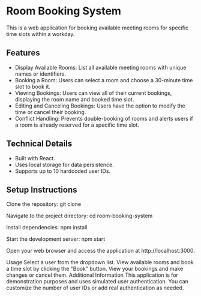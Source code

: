 # Room Booking System

This is a web application for booking available meeting rooms for specific time slots within a workday.

## Features

- Display Available Rooms: List all available meeting rooms with unique names or identifiers.
- Booking a Room: Users can select a room and choose a 30-minute time slot to book it.
- Viewing Bookings: Users can view all of their current bookings, displaying the room name and booked time slot.
- Editing and Canceling Bookings: Users have the option to modify the time or cancel their booking.
- Conflict Handling: Prevents double-booking of rooms and alerts users if a room is already reserved for a specific time slot.

## Technical Details

- Built with React.
- Uses local storage for data persistence.
- Supports up to 10 hardcoded user IDs.

## Setup Instructions

Clone the repository:
git clone <repository-url>

Navigate to the project directory:
cd room-booking-system

Install dependencies:
npm install

Start the development server:
npm start

Open your web browser and access the application at http://localhost:3000.

Usage
Select a user from the dropdown list.
View available rooms and book a time slot by clicking the "Book" button.
View your bookings and make changes or cancel them.
Additional Information
This application is for demonstration purposes and uses simulated user authentication.
You can customize the number of user IDs or add real authentication as needed.
